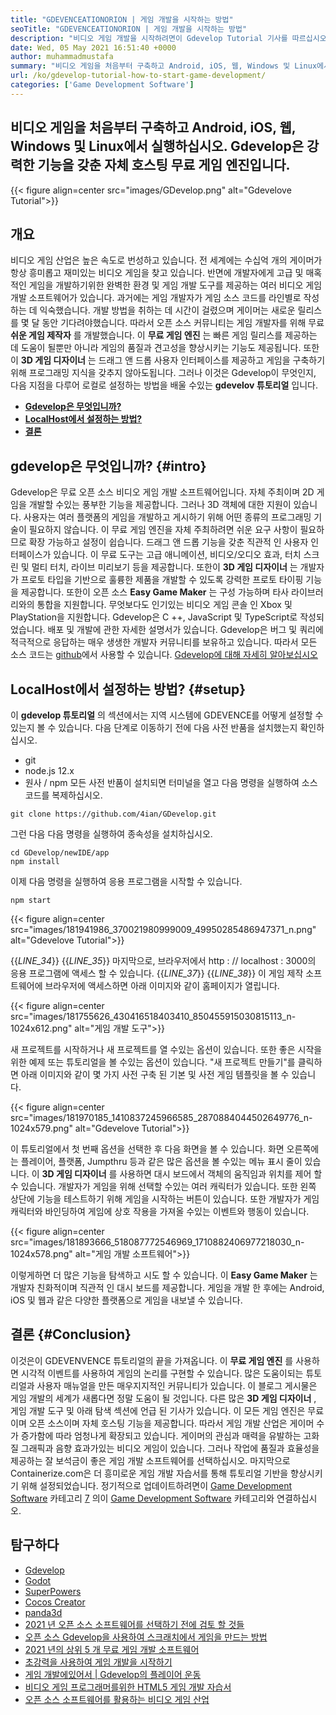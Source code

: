 ```yaml
---
title: "GDEVENCEATIONORION | 게임 개발을 시작하는 방법" 
seoTitle: "GDEVENCEATIONORION | 게임 개발을 시작하는 방법" 
description: "비디오 게임 개발을 시작하려면이 Gdevelop Tutorial 기사를 따르십시오. Gdevelop은 자체 주최이며 시작하기 위해 프로그래밍 기술이 필요하지 않습니다." 
date: Wed, 05 May 2021 16:51:40 +0000
author: muhammadmustafa
summary: "비디오 게임을 처음부터 구축하고 Android, iOS, 웹, Windows 및 Linux에서 실행하십시오. Gdevelop은 강력한 기능을 갖춘 자체 호스팅 무료 게임 엔진입니다." 
url: /ko/gdevelop-tutorial-how-to-start-game-development/
categories: ['Game Development Software']
---
```


## 비디오 게임을 처음부터 구축하고 Android, iOS, 웹, Windows 및 Linux에서 실행하십시오. Gdevelop은 강력한 기능을 갖춘 자체 호스팅 무료 게임 엔진입니다.

{{< figure align=center src="images/GDevelop.png" alt="Gdevelove Tutorial">}}


## 개요
비디오 게임 산업은 높은 속도로 번성하고 있습니다. 전 세계에는 수십억 개의 게이머가 항상 흥미롭고 재미있는 비디오 게임을 찾고 있습니다. 반면에 개발자에게 고급 및 매혹적인 게임을 개발하기위한 완벽한 환경 및 게임 개발 도구를 제공하는 여러 비디오 게임 개발 소프트웨어가 있습니다. 과거에는 게임 개발자가 게임 소스 코드를 라인별로 작성하는 데 익숙했습니다. 개발 방법을 취하는 데 시간이 걸렸으며 게이머는 새로운 릴리스를 몇 달 동안 기다려야했습니다. 따라서 오픈 소스 커뮤니티는 게임 개발자를 위해 무료  **쉬운 게임 제작자**  를 개발했습니다.
이  **무료 게임 엔진** 는 빠른 게임 릴리스를 제공하는 데 도움이 될뿐만 아니라 게임의 품질과 견고성을 향상시키는 기능도 제공됩니다. 또한이  **3D 게임 디자이너**  는 드래그 앤 드롭 사용자 인터페이스를 제공하고 게임을 구축하기 위해 프로그래밍 지식을 갖추지 않아도됩니다. 그러나 이것은 Gdevelop이 무엇인지, 다음 지점을 다루어 로컬로 설정하는 방법을 배울 수있는 **gdevelov 튜토리얼**  입니다.
*  **[Gdevelop은 무엇입니까?][1]**  
*  **[LocalHost에서 설정하는 방법?][2]**  
*  **[결론][3]**  

##  **gdevelop은 무엇입니까?**  {#intro}

Gdevelop은 무료 오픈 소스 비디오 게임 개발 소프트웨어입니다. 자체 주최이며 2D 게임을 개발할 수있는 풍부한 기능을 제공합니다. 그러나 3D 객체에 대한 지원이 있습니다. 사용자는 여러 플랫폼의 게임을 개발하고 게시하기 위해 어떤 종류의 프로그래밍 기술이 필요하지 않습니다. 이 무료 게임 엔진을 자체 주최하려면 쉬운 요구 사항이 필요하므로 확장 가능하고 설정이 쉽습니다. 드래그 앤 드롭 기능을 갖춘 직관적 인 사용자 인터페이스가 있습니다. 이 무료 도구는 고급 애니메이션, 비디오/오디오 효과, 터치 스크린 및 멀티 터치, 라이브 미리보기 등을 제공합니다. 또한이  **3D 게임 디자이너**  는 개발자가 프로토 타입을 기반으로 훌륭한 제품을 개발할 수 있도록 강력한 프로토 타이핑 기능을 제공합니다.
또한이 오픈 소스  **Easy Game Maker**  는 구성 가능하며 타사 라이브러리와의 통합을 지원합니다. 무엇보다도 인기있는 비디오 게임 콘솔 인 Xbox 및 PlayStation을 지원합니다. Gdevelop은 C ++, JavaScript 및 TypeScript로 작성되었습니다. 배포 및 개발에 관한 자세한 설명서가 있습니다. Gdevelop은 버그 및 쿼리에 적극적으로 응답하는 매우 생생한 개발자 커뮤니티를 보유하고 있습니다. 따라서 모든 소스 코드는 [github][4]에서 사용할 수 있습니다.
[Gdevelop에 대해 자세히 알아보십시오][5]

##  **LocalHost에서 설정하는 방법?**  {#setup}

이  **gdevelop 튜토리얼**  의 섹션에서는 지역 시스템에 GDEVENCE를 어떻게 설정할 수 있는지 볼 수 있습니다. 다음 단계로 이동하기 전에 다음 사전 반품을 설치했는지 확인하십시오.
  * git
  * node.js 12.x
  * 원사 / npm
모든 사전 반품이 설치되면 터미널을 열고 다음 명령을 실행하여 소스 코드를 복제하십시오.
```
git clone https://github.com/4ian/GDevelop.git
```
그런 다음 다음 명령을 실행하여 종속성을 설치하십시오.
```
cd GDevelop/newIDE/app
npm install
```
이제 다음 명령을 실행하여 응용 프로그램을 시작할 수 있습니다.
```
npm start
```

{{< figure align=center src="images/181941986_370021980999009_49950285486947371_n.png" alt="Gdevelove Tutorial">}}

{{_LINE_34_}}
{{_LINE_35_}}
    마지막으로, 브라우저에서 http : // localhost : 3000의 응용 프로그램에 액세스 할 수 있습니다.
{{_LINE_37_}}
{{_LINE_38_}}
이 게임 제작 소프트웨어에 브라우저에 액세스하면 아래 이미지와 같이 홈페이지가 열립니다.

{{< figure align=center src="images/181755626_430416518403410_850455915030815113_n-1024x612.png" alt="게임 개발 도구">}}

새 프로젝트를 시작하거나 새 프로젝트를 열 수있는 옵션이 있습니다. 또한 좋은 시작을위한 예제 또는 튜토리얼을 볼 수있는 옵션이 있습니다.
"새 프로젝트 만들기"를 클릭하면 아래 이미지와 같이 몇 가지 사전 구축 된 기본 및 사전 게임 템플릿을 볼 수 있습니다.

{{< figure align=center src="images/181970185_1410837245966585_2870884044502649776_n-1024x579.png" alt="Gdevelove Tutorial">}}

이 튜토리얼에서 첫 번째 옵션을 선택한 후 다음 화면을 볼 수 있습니다. 화면 오른쪽에는 플레이어, 플랫폼, Jumpthru 등과 같은 많은 옵션을 볼 수있는 메뉴 표시 줄이 있습니다. 이  **3D 게임 디자이너**  를 사용하면 대시 보드에서 객체의 움직임과 위치를 제어 할 수 있습니다. 개발자가 게임을 위해 선택할 수있는 여러 캐릭터가 있습니다. 또한 왼쪽 상단에 기능을 테스트하기 위해 게임을 시작하는 버튼이 있습니다. 또한 개발자가 게임 캐릭터와 바인딩하여 게임에 상호 작용을 가져올 수있는 이벤트와 행동이 있습니다.

{{< figure align=center src="images/181893666_518087772546969_1710882406977218030_n-1024x578.png" alt="게임 개발 소프트웨어">}}

이렇게하면 더 많은 기능을 탐색하고 시도 할 수 있습니다. 이  **Easy Game Maker**  는 개발자 친화적이며 직관적 인 대시 보드를 제공합니다. 게임을 개발 한 후에는 Android, iOS 및 웹과 같은 다양한 플랫폼으로 게임을 내보낼 수 있습니다.

##  **결론**  {#Conclusion}

이것은이 GDEVENVENCE 튜토리얼의 끝을 가져옵니다. 이  **무료 게임 엔진** 를 사용하면 시각적 이벤트를 사용하여 게임의 논리를 구현할 수 있습니다. 많은 도움이되는 튜토리얼과 사용자 매뉴얼을 만든 매우지지적인 커뮤니티가 있습니다. 이 블로그 게시물은 게임 개발의 세계가 새롭다면 정말 도움이 될 것입니다. 다른 많은 **3D 게임 디자이너**  , 게임 개발 도구 및 아래 탐색 섹션에 언급 된 기사가 있습니다. 이 모든 게임 엔진은 무료이며 오픈 소스이며 자체 호스팅 기능을 제공합니다. 따라서 게임 개발 산업은 게이머 수가 증가함에 따라 엄청나게 확장되고 있습니다. 게이머의 관심과 매력을 유발하는 고화질 그래픽과 음향 효과가있는 비디오 게임이 있습니다. 그러나 작업에 품질과 효율성을 제공하는 잘 보석금이 좋은 게임 개발 소프트웨어를 선택하십시오.
마지막으로 Containerize.com은 더 흥미로운 게임 개발 자습서를 통해 튜토리얼 기반을 향상시키기 위해 설정되었습니다. 정기적으로 업데이트하려면이 [Game Development Software][6] 카테고리 [7] 의이 [Game Development Software][6] 카테고리와 연결하십시오.

## 탐구하다
  * [Gdevelop][8]
  * [Godot][9]
  * [SuperPowers][10]
  * [Cocos Creator][11]
  * [panda3d][12]
  * [2021 년 오픈 소스 소프트웨어를 선택하기 전에 검토 할 것들][13]
  * [오픈 소스 Gdevelop을 사용하여 스크래치에서 게임을 만드는 방법][14]
  * [2021 년의 상위 5 개 무료 게임 개발 소프트웨어][15]
  * [초강력을 사용하여 게임 개발을 시작하기][16]
  * [게임 개발에있어서 | Gdevelop의 플레이어 운동][17]
  * [비디오 게임 프로그래머를위한 HTML5 게임 개발 자습서][18]
  * [오픈 소스 소프트웨어를 활용하는 비디오 게임 산업][19]



[1]: #intro
[2]: #setup
[3]: #Conclusion
[4]: https://github.com/4ian/GDevelop
[5]: https://gdevelop-app.com/
[6]: https://products.containerize.com/game-development-software
[7]: https://www.containerize.com/
[8]: https://products.containerize.com/game-development-software/gdevelop/
[9]: https://products.containerize.com/game-development-software/godot/
[10]: https://products.containerize.com/game-development-software/superpowers/
[11]: https://products.containerize.com/game-development-software/cocos-creator/
[12]: https://products.containerize.com/game-development-software/panda3d/
[13]: https://blog.containerize.com/cmdb-software/things-to-review-before-opting-open-source-software-in-2021/
[14]: https://blog.containerize.com/game-development-software/how-to-make-a-game-on-scratch-using-open-source-gdevelop/
[15]: https://blog.containerize.com/game-development-software/top-5-free-game-development-software-in-the-year-2021/
[16]: https://blog.containerize.com/game-development-software/superpowers-animation-getting-started-with-game-development/
[17]: https://blog.containerize.com/game-development-software/game-development-tutorial-player-movement-in-gdevelop/
[18]: https://blog.containerize.com/2021/05/19/html5-game-development-tutorial-for-video-game-programmers/
[19]: https://blog.containerize.com/2021/05/07/how-video-gaming-industry-leveraging-open-source-software/
